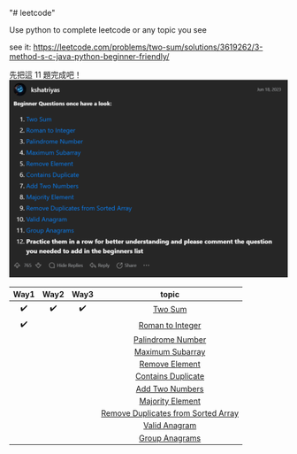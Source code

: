 "# leetcode" 

Use python to complete leetcode or any topic you see


see it: https://leetcode.com/problems/two-sum/solutions/3619262/3-method-s-c-java-python-beginner-friendly/


先把這 11 題完成吧！
![Alt text](image.png)


| Way1 | Way2 | Way3 | topic|
| :---:| :---: | :---: | :---: |
✔️|✔️|✔️| [Two Sum](https://leetcode.com/problems/two-sum/solutions/3619262/3-method-s-c-java-python-beginner-friendly/)
|✔️|||[Roman to Integer](https://leetcode.com/problems/roman-to-integer/solutions/3651672/best-method-c-java-python-beginner-friendly/)
||||[Palindrome Number](https://leetcode.com/problems/palindrome-number/solutions/3651712/2-method-s-c-java-python-beginner-friendly/)
||||[Maximum Subarray](https://leetcode.com/problems/maximum-subarray/solutions/3666304/beats-100-c-java-python-beginner-friendly/)
||||[Remove Element](https://leetcode.com/problems/remove-element/solutions/3670940/best-100-c-java-python-beginner-friendly/)
||||[Contains Duplicate](https://leetcode.com/problems/contains-duplicate/solutions/3672475/4-method-s-c-java-python-beginner-friendly/)
||||[Add Two Numbers](https://leetcode.com/problems/add-two-numbers/solutions/3675747/beats-100-c-java-python-beginner-friendly/)
||||[Majority Element](https://leetcode.com/problems/majority-element/solutions/3676530/3-methods-beats-100-c-java-python-beginner-friendly/)
||||[Remove Duplicates from Sorted Array](https://leetcode.com/problems/remove-duplicates-from-sorted-array/solutions/3676877/best-method-100-c-java-python-beginner-friendly/)
||||[Valid Anagram](https://leetcode.com/problems/valid-anagram/solutions/3687854/3-methods-c-java-python-beginner-friendly/)
||||[Group Anagrams](https://leetcode.com/problems/group-anagrams/solutions/3687735/beats-100-c-java-python-beginner-friendly/)